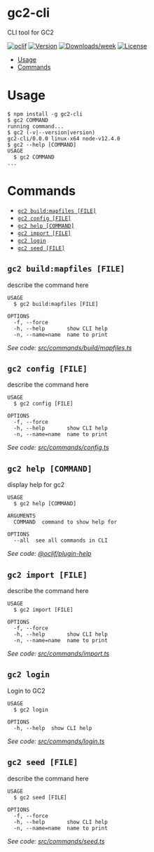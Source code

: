 gc2-cli
=======

CLI tool for GC2

[![oclif](https://img.shields.io/badge/cli-oclif-brightgreen.svg)](https://oclif.io)
[![Version](https://img.shields.io/npm/v/gc2-cli.svg)](https://npmjs.org/package/gc2-cli)
[![Downloads/week](https://img.shields.io/npm/dw/gc2-cli.svg)](https://npmjs.org/package/gc2-cli)
[![License](https://img.shields.io/npm/l/gc2-cli.svg)](https://github.com/mapcentia/gc2-cli/blob/master/package.json)

<!-- toc -->
* [Usage](#usage)
* [Commands](#commands)
<!-- tocstop -->
# Usage
<!-- usage -->
```sh-session
$ npm install -g gc2-cli
$ gc2 COMMAND
running command...
$ gc2 (-v|--version|version)
gc2-cli/0.0.0 linux-x64 node-v12.4.0
$ gc2 --help [COMMAND]
USAGE
  $ gc2 COMMAND
...
```
<!-- usagestop -->
# Commands
<!-- commands -->
* [`gc2 build:mapfiles [FILE]`](#gc2-buildmapfiles-file)
* [`gc2 config [FILE]`](#gc2-config-file)
* [`gc2 help [COMMAND]`](#gc2-help-command)
* [`gc2 import [FILE]`](#gc2-import-file)
* [`gc2 login`](#gc2-login)
* [`gc2 seed [FILE]`](#gc2-seed-file)

## `gc2 build:mapfiles [FILE]`

describe the command here

```
USAGE
  $ gc2 build:mapfiles [FILE]

OPTIONS
  -f, --force
  -h, --help       show CLI help
  -n, --name=name  name to print
```

_See code: [src/commands/build/mapfiles.ts](https://github.com/mapcentia/gc2-cli/blob/v0.0.0/src/commands/build/mapfiles.ts)_

## `gc2 config [FILE]`

describe the command here

```
USAGE
  $ gc2 config [FILE]

OPTIONS
  -f, --force
  -h, --help       show CLI help
  -n, --name=name  name to print
```

_See code: [src/commands/config.ts](https://github.com/mapcentia/gc2-cli/blob/v0.0.0/src/commands/config.ts)_

## `gc2 help [COMMAND]`

display help for gc2

```
USAGE
  $ gc2 help [COMMAND]

ARGUMENTS
  COMMAND  command to show help for

OPTIONS
  --all  see all commands in CLI
```

_See code: [@oclif/plugin-help](https://github.com/oclif/plugin-help/blob/v2.2.1/src/commands/help.ts)_

## `gc2 import [FILE]`

describe the command here

```
USAGE
  $ gc2 import [FILE]

OPTIONS
  -f, --force
  -h, --help       show CLI help
  -n, --name=name  name to print
```

_See code: [src/commands/import.ts](https://github.com/mapcentia/gc2-cli/blob/v0.0.0/src/commands/import.ts)_

## `gc2 login`

Login to GC2

```
USAGE
  $ gc2 login

OPTIONS
  -h, --help  show CLI help
```

_See code: [src/commands/login.ts](https://github.com/mapcentia/gc2-cli/blob/v0.0.0/src/commands/login.ts)_

## `gc2 seed [FILE]`

describe the command here

```
USAGE
  $ gc2 seed [FILE]

OPTIONS
  -f, --force
  -h, --help       show CLI help
  -n, --name=name  name to print
```

_See code: [src/commands/seed.ts](https://github.com/mapcentia/gc2-cli/blob/v0.0.0/src/commands/seed.ts)_
<!-- commandsstop -->
